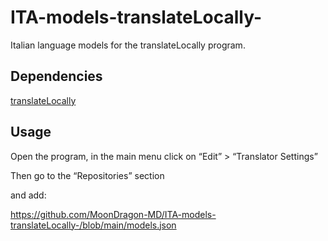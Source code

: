 # ITA-models-translateLocally-
Italian language models for the translateLocally program. 

## Dependencies
[translateLocally](https://github.com/XapaJIaMnu/translateLocally)

## Usage
Open the program, in the main menu click on “Edit” > “Translator Settings”

Then go to the “Repositories” section

and add: 

https://github.com/MoonDragon-MD/ITA-models-translateLocally-/blob/main/models.json
